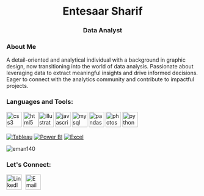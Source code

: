 
<h1 align="center"> Entesaar Sharif</h1>
<h3 align="center">Data Analyst </h3>
<h3> About Me</h3>
A detail-oriented and analytical individual with a background in graphic design, now transitioning into the world of data analysis. Passionate about leveraging data to extract meaningful insights and drive informed decisions. Eager to connect with the analytics community and contribute to impactful projects.








<h3 align="left">Languages and Tools:</h3>
<p align="left">  <img src="https://github.com/user-attachments/assets/f2e92405-bf08-4ed0-a956-6e9ed253bb27" alt="css3" width="40" height="40"/>  <img src="https://github.com/user-attachments/assets/c32207d6-9fa5-498c-9fc3-94c0310363cc" alt="html5" width="40" height="40"/><img src="https://github.com/user-attachments/assets/440c3941-961b-4074-bf89-4db602da69e1" alt="illustrator" width="40" height="40"/>  <img src="https://github.com/user-attachments/assets/b2462883-a86a-45dc-9ba2-50f6c40edbef" alt="javascript" width="40" height="40"/>  <img src="https://github.com/user-attachments/assets/d0fbfc6a-e834-49ac-b1f8-113c2b12a6c9" alt="mysql" width="40" height="40"/> <img src="https://github.com/user-attachments/assets/37b65dc5-f051-4e17-b858-f5d99dac8309" alt="pandas" width="40" height="40"/> <img src="https://github.com/user-attachments/assets/87bbca86-45cc-4f16-ac40-c499f6f212ba" alt="photoshop" width="40" height="40"/>  <img src="https://github.com/user-attachments/assets/20207ff2-d547-4c1d-a0fd-08ac80b9e043" alt="python" width="40" height="40"/>  </p>

[![Tableau](https://img.shields.io/badge/Tableau-E97627?style=for-the-badge&logo=tableau&logoColor=white)](https://www.tableau.com/)
[![Power BI](https://img.shields.io/badge/Power_BI-F2C811?style=for-the-badge&logo=powerbi&logoColor=black)](https://powerbi.microsoft.com/)
[![Excel](https://img.shields.io/badge/Excel-217346?style=for-the-badge&logo=microsoft-excel&logoColor=white)](https://www.microsoft.com/en-gb/microsoft-365/excel)



<p align="left"> <img src="https://komarev.com/ghpvc/?username=eman140&label=Profile%20views&color=0e75b6&style=flat" alt="eman140" /> </p>

<h3 style="text-align: left;">Let's Connect:</h3>
<div style="display: flex; align-items: center;">
  <a href="https://linkedin.com/in/eman140" target="blank" style="margin-right: 10px;">
    <img src="https://github.com/user-attachments/assets/6df6f051-a258-46b3-94a5-3bb5a10b10cb" alt="LinkedIn icon" height="40" width="40" />
  </a>
  <a href="mailto:entesaarsharif.bootcamp@justit.co.uk" target="_blank">
    <img src="https://github.com/user-attachments/assets/de450eb7-3c33-45b7-a69e-c92b61bf8fc7" alt="Email icon" height="40" width="40" />
  </a>
</div>


